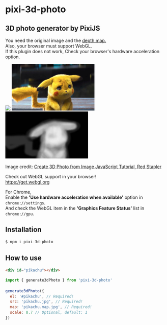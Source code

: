 # pixi-3d-photo
## 3D photo generator by PixiJS

You need the original image and the [depth map.](https://en.wikipedia.org/wiki/Depth_map) <br />
Also, your browser must support WebGL.<br />
If this plugin does not work, Check your browser's hardware acceleration option.

<img src="https://github.com/ParkYoungWoong/pixi-3d-photo/blob/master/assets/sample.gif" width="500" /> 

<img src="https://github.com/ParkYoungWoong/pixi-3d-photo/blob/master/assets/pikachu.jpg" width="260" />
<img src="https://github.com/ParkYoungWoong/pixi-3d-photo/blob/master/assets/pikachu.map.jpg" width="260" />

Image credit: [Create 3D Photo from Image JavaScript Tutorial, Red Stapler](https://redstapler.co/3d-photo-from-image-javascript-tutorial)

Check out WebGL support in your browser!<br />
https://get.webgl.org

For Chrome,<br />
Enable the __'Use hardware acceleration when available'__ option in `chrome://settings`.<br />
And check the WebGL item in the __'Graphics Feature Status'__ list in `chrome://gpu`.

## Installation

```bash
$ npm i pixi-3d-photo
```

## How to use

```html
<div id="pikachu"></div>
```

```js
import { generate3dPhoto } from 'pixi-3d-photo'

generate3dPhoto({
  el: '#pikachu', // Required!
  src: 'pikachu.jpg', // Required!
  map: 'pikachu.map.jpg', // Required!
  scale: 0.7 // Optional, default: 1 
})
```
